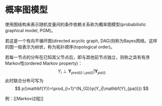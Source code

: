 # 概率图模型

使用图结构来表示随机变量间的条件依赖关系称为概率图模型(probabilistic graphical model, PGM)。





若这是一个有向不循环图(directed acyclic graph, DAG)则称为Bayes网络。这样的图一般表示为树状，称为拓扑顺序(topological order)。

若每一节点的分布在已知其父节点后，即与其他前节点独立，则称之具有有序Markov性(ordered Markov property)：
$$ Y_i \perp \mathbf{Y}_{pred(i)\setminus pa(i)} | \mathbf{Y}_{pa(i)} $$
此时联合分布可写为
$$ p(\mathbf{Y})=\prod_{i=1}^{N_{G}}p(Y_i|\mathbf{Y}_{pa(i)}) $$

例：[[Markov过程]]